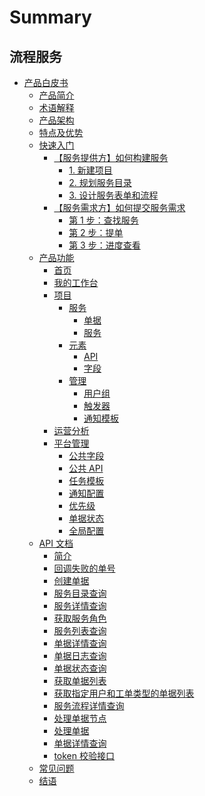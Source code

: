 # Summary

## 流程服务

* [产品白皮书]()
  * [产品简介](产品白皮书/产品简介/README.md)
  * [术语解释](产品白皮书/术语解释/Term.md)
  * [产品架构](产品白皮书/产品架构图/Architecture.md)
  * [特点及优势](产品白皮书/特点及优势/Features.md)
  * [快速入门]()
    * [【服务提供方】如何构建服务]()
      * [1. 新建项目](产品白皮书/快速入门/service_admin_01.md)
      * [2. 规划服务目录](产品白皮书/快速入门/service_admin_02.md)
      * [3. 设计服务表单和流程](产品白皮书/快速入门/service_admin_03.md)
    * [【服务需求方】如何提交服务需求]()
      * [第 1 步：查找服务](产品白皮书/快速入门/service_user_01.md)
      * [第 2 步：提单](产品白皮书/快速入门/service_user_02.md)
      * [第 3 步：进度查看](产品白皮书/快速入门/service_user_03.md)
  * [产品功能]()
    * [首页](产品白皮书/产品功能/homepage.md)
    * [我的工作台](产品白皮书/产品功能/my-workspace.md)
    * [项目]()
      * [服务]()
        * [单据](产品白皮书/产品功能/project-tickets.md)
        * [服务](产品白皮书/产品功能/project-services.md)
      * [元素]()
        * [API](产品白皮书/产品功能/project-apis.md)
        * [字段](产品白皮书/产品功能/project-fields.md)
      * [管理]()
        * [用户组](产品白皮书/产品功能/project-roles.md)
        * [触发器](产品白皮书/产品功能/project-triggers.md)
        * [通知模板](产品白皮书/产品功能/project-notifications.md)
    * [运营分析](产品白皮书/产品功能/statistics.md)
    * [平台管理]()
      * [公共字段](产品白皮书/产品功能/global-fields.md)
      * [公共 API](产品白皮书/产品功能/global-apis.md)
      * [任务模板](产品白皮书/产品功能/global-task-template.md)
      * [通知配置](产品白皮书/产品功能/global-notifications.md)
      * [优先级](产品白皮书/产品功能/global-priority.md)
      * [单据状态](产品白皮书/产品功能/global-ticket-states.md)
      * [全局配置](产品白皮书/产品功能/global-settings.md)
  * [API 文档]()
    * [简介](6.1/API文档/itsm/README.md)
    * [回调失败的单号](6.1/API文档/itsm/zh-hans/callback_failed_ticket.md)
    * [创建单据](6.1/API文档/itsm/zh-hans/create_ticket.md)
    * [服务目录查询](6.1/API文档/itsm/zh-hans/get_service_catalogs.md)
    * [服务详情查询](6.1/API文档/itsm/zh-hans/get_service_detail.md)
    * [获取服务角色](6.1/API文档/itsm/zh-hans/get_service_roles.md)
    * [服务列表查询](6.1/API文档/itsm/zh-hans/get_services.md)
    * [单据详情查询](6.1/API文档/itsm/zh-hans/get_ticket_info.md)
    * [单据日志查询](6.1/API文档/itsm/zh-hans/get_ticket_logs.md)
    * [单据状态查询](6.1/API文档/itsm/zh-hans/get_ticket_status.md)
    * [获取单据列表](6.1/API文档/itsm/zh-hans/get_tickets.md)
    * [获取指定用户和工单类型的单据列表](6.1/API文档/itsm/zh-hans/get_tickets_by_user.md)
    * [服务流程详情查询](6.1/API文档/itsm/zh-hans/get_workflow_detail.md)
    * [处理单据节点](6.1/API文档/itsm/zh-hans/operate_node.md)
    * [处理单据](6.1/API文档/itsm/zh-hans/operate_ticket.md)
    * [单据详情查询](6.1/API文档/itsm/zh-hans/ticket_approval_result.md)
    * [token 校验接口](6.1/API文档/itsm/zh-hans/token_verify.md)
  * [常见问题](产品白皮书/常见问题/FAQ.md)
  * [结语](产品白皮书/结语/Conclusion.md)